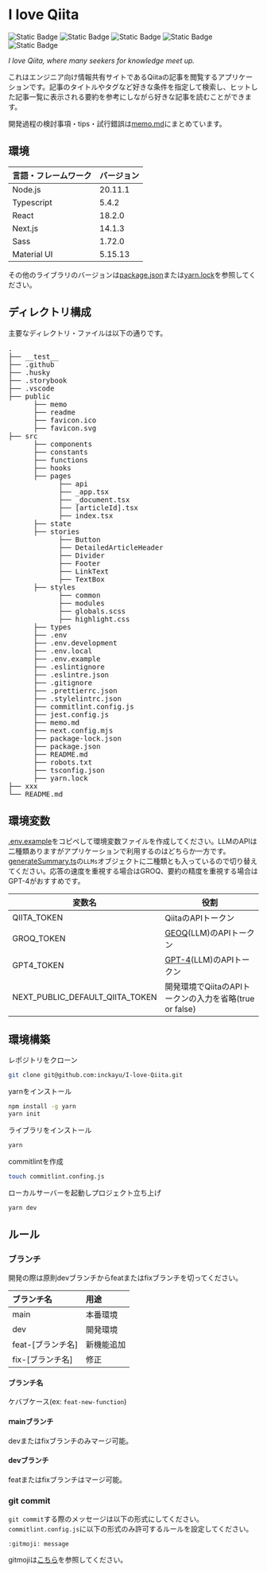 # I love Qiita

<img alt="Static Badge" src="https://img.shields.io/badge/FE_framework-Nextjs-blue">
<img alt="Static Badge" src="https://img.shields.io/badge/language-Typescript-blue">
<img alt="Static Badge" src="https://img.shields.io/badge/language-sass-blue">
<img alt="Static Badge" src="https://img.shields.io/badge/CSS_framework-Material_UI-blue">
<img alt="Static Badge" src="https://img.shields.io/badge/license-MIT-blue">

_I love Qiita, where many seekers for knowledge meet up._

これはエンジニア向け情報共有サイトであるQiitaの記事を閲覧するアプリケーションです。記事のタイトルやタグなど好きな条件を指定して検索し、ヒットした記事一覧に表示される要約を参考にしながら好きな記事を読むことができます。

開発過程の検討事項・tips・試行錯誤は[memo.md](./memo.md)にまとめています。

## 環境

| 言語・フレームワーク | バージョン |
| -------------------- | ---------- |
| Node.js              | 20.11.1    |
| Typescript           | 5.4.2      |
| React                | 18.2.0     |
| Next.js              | 14.1.3     |
| Sass                 | 1.72.0     |
| Material UI          | 5.15.13    |

その他のライブラリのバージョンは[package.json](./package.json)または[yarn.lock](./yarn.lock)を参照してください。

## ディレクトリ構成

主要なディレクトリ・ファイルは以下の通りです。

<pre>
.
├── __test__
├── .github
├── .husky
├── .storybook
├── .vscode
├── public
      ├── memo
      ├── readme
      ├── favicon.ico
      ├── favicon.svg
├── src
      ├── components
      ├── constants
      ├── functions
      ├── hooks
      ├── pages
            ├── api
            ├── _app.tsx
            ├── _document.tsx
            ├── [articleId].tsx
            ├── index.tsx
      ├── state
      ├── stories
            ├── Button
            ├── DetailedArticleHeader
            ├── Divider
            ├── Footer
            ├── LinkText
            ├── TextBox
      ├── styles
            ├── common
            ├── modules
            ├── globals.scss
            ├── highlight.css
      ├── types
      ├── .env
      ├── .env.development
      ├── .env.local
      ├── .env.example
      ├── .eslintignore
      ├── .eslintre.json
      ├── .gitignore
      ├── .prettierrc.json
      ├── .stylelintrc.json
      ├── commitlint.config.js
      ├── jest.config.js
      ├── memo.md
      ├── next.config.mjs
      ├── package-lock.json
      ├── package.json
      ├── README.md
      ├── robots.txt
      ├── tsconfig.json
      ├── yarn.lock
├── xxx
└── README.md
</pre>

## 環境変数

[.env.example](./.env.example)をコピペして環境変数ファイルを作成してください。LLMのAPIは二種類ありますがアプリケーションで利用するのはどちらか一方です。[generateSummary.ts](./src/pages/api/generateSummary.ts)の`LLMs`オブジェクトに二種類とも入っているので切り替えてください。応答の速度を重視する場合はGROQ、要約の精度を重視する場合はGPT-4がおすすめです。

| 変数名                          | 役割                                                          |
| ------------------------------- | ------------------------------------------------------------- |
| QIITA_TOKEN                     | QiitaのAPIトークン                                            |
| GROQ_TOKEN                      | [GEOQ](https://wow.groq.com/)(LLM)のAPIトークン               |
| GPT4_TOKEN                      | [GPT-4](https://openai.com/blog/openai-api)(LLM)のAPIトークン |
| NEXT_PUBLIC_DEFAULT_QIITA_TOKEN | 開発環境でQiitaのAPIトークンの入力を省略(true or false)       |

## 環境構築

レポジトリをクローン

```bash
git clone git@github.com:inckayu/I-love-Qiita.git
```

yarnをインストール

```bash
npm install -g yarn
yarn init
```

ライブラリをインストール

```bash
yarn
```

commitlintを作成

```bash
touch commitlint.confing.js
```

ローカルサーバーを起動しプロジェクト立ち上げ

```bash
yarn dev
```

## ルール

### ブランチ

開発の際は原則devブランチからfeatまたはfixブランチを切ってください。

| ブランチ名        | 用途       |
| :---------------- | :--------- |
| main              | 本番環境   |
| dev               | 開発環境   |
| feat-[ブランチ名] | 新機能追加 |
| fix-[ブランチ名]  | 修正       |

#### ブランチ名

ケバブケース(ex: `feat-new-function`)

#### ｍainブランチ

devまたはfixブランチのみマージ可能。

#### devブランチ

featまたはfixブランチはマージ可能。

### git commit

`git commit`する際のメッセージは以下の形式にしてください。`commitlint.config.js`に以下の形式のみ許可するルールを設定してください。

```
:gitmoji: message
```

gitmojiは[こちら](https://gitmoji.dev/)を参照してください。
